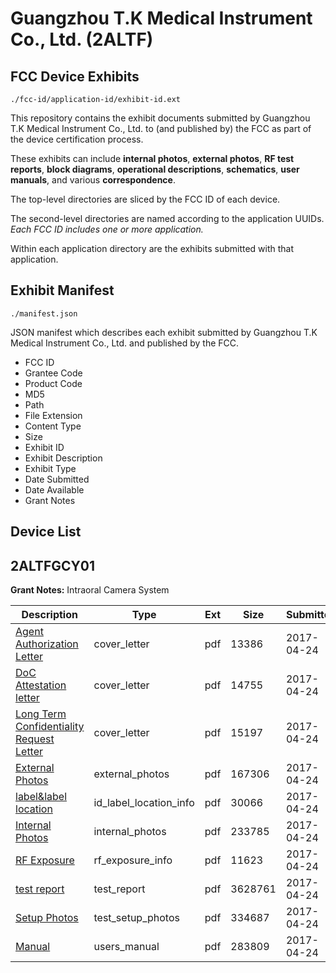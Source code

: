 # Guangzhou T.K Medical Instrument Co., Ltd. (2ALTF)
## FCC Device Exhibits

```
./fcc-id/application-id/exhibit-id.ext
```

This repository contains the exhibit documents submitted by Guangzhou T.K Medical Instrument Co., Ltd. to (and published by) the FCC as part of the device certification process.

These exhibits can include **internal photos**, **external photos**, **RF test reports**, **block diagrams**, **operational descriptions**, **schematics**, **user manuals**, and various **correspondence**.

The top-level directories are sliced by the FCC ID of each device.

The second-level directories are named according to the application UUIDs. *Each FCC ID includes one or more application.*

Within each application directory are the exhibits submitted with that application. 

## Exhibit Manifest

```
./manifest.json
```

JSON manifest which describes each exhibit submitted by Guangzhou T.K Medical Instrument Co., Ltd. and published by the FCC.

- FCC ID
- Grantee Code
- Product Code
- MD5
- Path
- File Extension
- Content Type
- Size
- Exhibit ID
- Exhibit Description
- Exhibit Type
- Date Submitted
- Date Available
- Grant Notes

## Device List
## 2ALTFGCY01
**Grant Notes:** Intraoral Camera System

| Description | Type | Ext | Size | Submitted | Available |
| ----------- | ---- | --- | ---- | --------- | --------- |
| [Agent Authorization Letter](2ALTFGCY01/aea365b9e5bdbc1e7e6c37086b770836/3368313.pdf) | cover_letter | pdf | 13386 | 2017-04-24 | 2017-04-24 |
| [DoC Attestation letter](2ALTFGCY01/aea365b9e5bdbc1e7e6c37086b770836/3368316.pdf) | cover_letter | pdf | 14755 | 2017-04-24 | 2017-04-24 |
| [Long Term Confidentiality Request Letter](2ALTFGCY01/aea365b9e5bdbc1e7e6c37086b770836/3368320.pdf) | cover_letter | pdf | 15197 | 2017-04-24 | 2017-04-24 |
| [External Photos](2ALTFGCY01/aea365b9e5bdbc1e7e6c37086b770836/3368317.pdf) | external_photos | pdf | 167306 | 2017-04-24 | 2017-04-24 |
| [label&label location](2ALTFGCY01/aea365b9e5bdbc1e7e6c37086b770836/3368319.pdf) | id_label_location_info | pdf | 30066 | 2017-04-24 | 2017-04-24 |
| [Internal Photos](2ALTFGCY01/aea365b9e5bdbc1e7e6c37086b770836/3368318.pdf) | internal_photos | pdf | 233785 | 2017-04-24 | 2017-04-24 |
| [RF Exposure](2ALTFGCY01/aea365b9e5bdbc1e7e6c37086b770836/3368323.pdf) | rf_exposure_info | pdf | 11623 | 2017-04-24 | 2017-04-24 |
| [test report](2ALTFGCY01/aea365b9e5bdbc1e7e6c37086b770836/3368314.pdf) | test_report | pdf | 3628761 | 2017-04-24 | 2017-04-24 |
| [Setup Photos](2ALTFGCY01/aea365b9e5bdbc1e7e6c37086b770836/3368325.pdf) | test_setup_photos | pdf | 334687 | 2017-04-24 | 2017-04-24 |
| [Manual](2ALTFGCY01/aea365b9e5bdbc1e7e6c37086b770836/3368321.pdf) | users_manual | pdf | 283809 | 2017-04-24 | 2017-04-24 |
